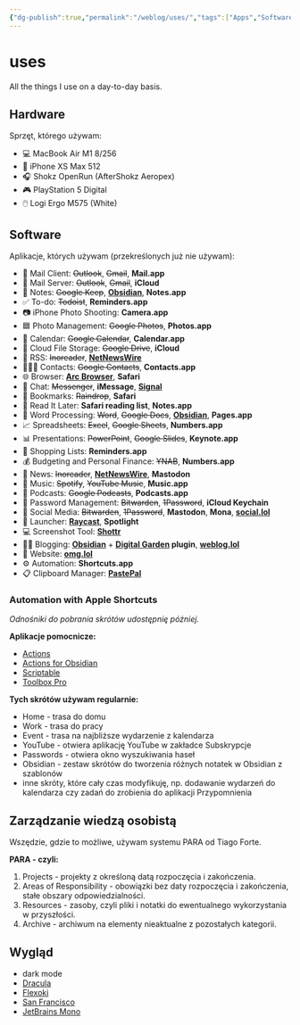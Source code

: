 ```yaml
---
{"dg-publish":true,"permalink":"/weblog/uses/","tags":["Apps","Software","Hardware"]}
---
```



# uses

All the things I use on a day-to-day basis.

## Hardware

Sprzęt, którego używam:

- 💻 MacBook Air M1 8/256
- 📱 iPhone XS Max 512
- 🎧 Shokz OpenRun (AfterShokz Aeropex)
- 🎮 PlayStation 5 Digital
- 🖱️ Logi Ergo M575 (White)

## Software

Aplikacje, których używam (przekreślonych już nie używam):

- 📨 Mail Client: ~~Outlook~~, ~~Gmail~~, **Mail.app**
- 📮 Mail Server: ~~Outlook~~, ~~Gmail~~, **iCloud**
- 📝 Notes: ~~Google Keep~~, **[Obsidian](https://obsidian.md/)**, **Notes.app**
- ✅ To-do: ~~Todoist~~, **Reminders.app**
- 📷 iPhone Photo Shooting: **Camera.app**
- 🟦 Photo Management: ~~Google Photos~~, **Photos.app**
- 📆 Calendar: ~~Google Calendar~~, **Calendar.app**
- 📁 Cloud File Storage: ~~Google Drive~~, **iCloud**
- 📖 RSS: ~~Inoreader~~, **[NetNewsWire](https://netnewswire.com/)**
- 🙎🏻‍♂️ Contacts: ~~Google Contacts~~, **Contacts.app**
- 🌐 Browser: **[Arc Browser](https://arc.net/gift/f70fd7c0)**, **Safari**
- 💬 Chat: ~~Messenger~~, **iMessage**, **[Signal](https://www.signal.org/)**
- 🔖 Bookmarks: ~~Raindrop~~, **Safari**
- 📑 Read It Later: **Safari reading list**, **Notes.app**
- 📜 Word Processing: ~~Word~~, ~~Google Docs~~, **[Obsidian](https://obsidian.md/)**, **Pages.app**
- 📈 Spreadsheets: ~~Excel~~, ~~Google Sheets~~, **Numbers.app**
- 📊 Presentations: ~~PowerPoint~~, ~~Google Slides~~, **Keynote.app**
- 🛒 Shopping Lists: **Reminders.app**
- 💰 Budgeting and Personal Finance: ~~YNAB~~, **Numbers.app**
- 📰 News: ~~Inoreader~~, **[NetNewsWire](https://netnewswire.com/)**, **Mastodon**
- 🎵 Music: ~~Spotify~~, ~~YouTube Music~~, **Music.app**
- 🎤 Podcasts: ~~Google Podcasts~~, **Podcasts.app**
- 🔐 Password Management: ~~Bitwarden~~, ~~1Password~~, **iCloud Keychain**
- 🐘 Social Media: ~~Bitwarden~~, ~~1Password~~, **Mastodon**, **Mona**, **[social.lol](https://home.omg.lol/referred-by/voitech)**
- 🚀 Launcher: **[Raycast](https://www.raycast.com/)**, **Spotlight**
- 💻 Screenshot Tool: **[Shottr](https://shottr.cc/)**
- ✍🏻 Blogging: **[Obsidian](https://obsidian.md/)** + **[Digital Garden](https://github.com/oleeskild/obsidian-digital-garden) plugin**, **[weblog.lol](https://home.omg.lol/referred-by/voitech)**
- 🔗 Website: **[omg.lol](https://home.omg.lol/referred-by/voitech)**
- ⚙️ Automation: **Shortcuts.app**
- 📋 Clipboard Manager: **[PastePal](https://indiegoodies.com/pastepal)**

### Automation with Apple Shortcuts

*Odnośniki do pobrania skrótów udostępnię później.*

**Aplikacje pomocnicze:**
- [Actions](https://apps.apple.com/pl/app/actions/id1586435171?l=pl)
- [Actions for Obsidian](https://apps.apple.com/pl/app/actions-for-obsidian/id1659667937?l=pl)
- [Scriptable](https://apps.apple.com/pl/app/scriptable/id1405459188?l=pl)
- [Toolbox Pro](https://apps.apple.com/pl/app/toolbox-pro-for-shortcuts/id1476205977?l=pl)

**Tych skrótów używam regularnie:**
- Home - trasa do domu
- Work - trasa do pracy
- Event - trasa na najbliższe wydarzenie z kalendarza
- YouTube - otwiera aplikację YouTube w zakładce Subskrypcje
- Passwords - otwiera okno wyszukiwania haseł
- Obsidian - zestaw skrótów do tworzenia różnych notatek w Obsidian z szablonów
- inne skróty, które cały czas modyfikuję, np. dodawanie wydarzeń do kalendarza czy zadań do zrobienia do aplikacji Przypomnienia

## Zarządzanie wiedzą osobistą

Wszędzie, gdzie to możliwe, używam systemu PARA od Tiago Forte.

**PARA - czyli:**
1. Projects - projekty z określoną datą rozpoczęcia i zakończenia.
2. Areas of Responsibility - obowiązki bez daty rozpoczęcia i zakończenia, stałe obszary odpowiedzialności.
3. Resources - zasoby, czyli pliki i notatki do ewentualnego wykorzystania w przyszłości.
4. Archive - archiwum na elementy nieaktualne z pozostałych kategorii.

## Wygląd

- dark mode
- [Dracula](https://draculatheme.com/)
- [Flexoki](https://stephango.com/flexoki)
- [San Francisco](https://developer.apple.com/fonts/)
- [JetBrains Mono](https://www.jetbrains.com/lp/mono/)
